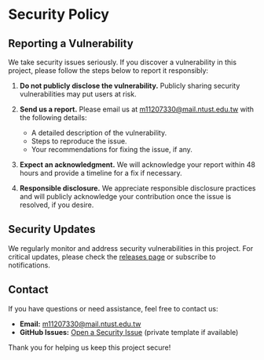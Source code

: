 # Security Policy

## Reporting a Vulnerability

We take security issues seriously. If you discover a vulnerability in this project, please follow the steps below to report it responsibly:

1. **Do not publicly disclose the vulnerability.**
   Publicly sharing security vulnerabilities may put users at risk.

2. **Send us a report.**
   Please email us at [m11207330@mail.ntust.edu.tw](mailto:m11207330@mail.ntust.edu.tw) with the following details:
   - A detailed description of the vulnerability.
   - Steps to reproduce the issue.
   - Your recommendations for fixing the issue, if any.

3. **Expect an acknowledgment.**
   We will acknowledge your report within 48 hours and provide a timeline for a fix if necessary.

4. **Responsible disclosure.**
   We appreciate responsible disclosure practices and will publicly acknowledge your contribution once the issue is resolved, if you desire.

## Security Updates

We regularly monitor and address security vulnerabilities in this project. For critical updates, please check the [releases page](https://github.com/Shengwei-Peng/TOCFL-MultiBench/releases) or subscribe to notifications.

## Contact

If you have questions or need assistance, feel free to contact us:
- **Email:** [m11207330@mail.ntust.edu.tw](mailto:m11207330@mail.ntust.edu.tw)
- **GitHub Issues:** [Open a Security Issue](https://github.com/Shengwei-Peng/TOCFL-MultiBench/issues/new?template=security-report.md) (private template if available)

Thank you for helping us keep this project secure!
